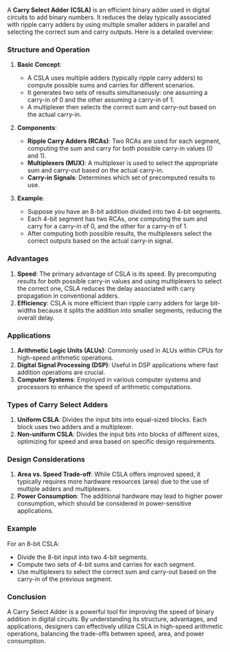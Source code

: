 A **Carry Select Adder (CSLA)** is an efficient binary adder used in digital circuits to add binary numbers. It reduces the delay typically associated with ripple carry adders by using multiple smaller adders in parallel and selecting the correct sum and carry outputs. Here is a detailed overview:

### Structure and Operation

1. **Basic Concept**: 
    - A CSLA uses multiple adders (typically ripple carry adders) to compute possible sums and carries for different scenarios.
    - It generates two sets of results simultaneously: one assuming a carry-in of 0 and the other assuming a carry-in of 1.
    - A multiplexer then selects the correct sum and carry-out based on the actual carry-in.

2. **Components**:
    - **Ripple Carry Adders (RCAs)**: Two RCAs are used for each segment, computing the sum and carry for both possible carry-in values (0 and 1).
    - **Multiplexers (MUX)**: A multiplexer is used to select the appropriate sum and carry-out based on the actual carry-in.
    - **Carry-in Signals**: Determines which set of precomputed results to use.

3. **Example**:
    - Suppose you have an 8-bit addition divided into two 4-bit segments.
    - Each 4-bit segment has two RCAs, one computing the sum and carry for a carry-in of 0, and the other for a carry-in of 1.
    - After computing both possible results, the multiplexers select the correct outputs based on the actual carry-in signal.

### Advantages

1. **Speed**: The primary advantage of CSLA is its speed. By precomputing results for both possible carry-in values and using multiplexers to select the correct one, CSLA reduces the delay associated with carry propagation in conventional adders.
2. **Efficiency**: CSLA is more efficient than ripple carry adders for large bit-widths because it splits the addition into smaller segments, reducing the overall delay.

### Applications

1. **Arithmetic Logic Units (ALUs)**: Commonly used in ALUs within CPUs for high-speed arithmetic operations.
2. **Digital Signal Processing (DSP)**: Useful in DSP applications where fast addition operations are crucial.
3. **Computer Systems**: Employed in various computer systems and processors to enhance the speed of arithmetic computations.

### Types of Carry Select Adders

1. **Uniform CSLA**: Divides the input bits into equal-sized blocks. Each block uses two adders and a multiplexer.
2. **Non-uniform CSLA**: Divides the input bits into blocks of different sizes, optimizing for speed and area based on specific design requirements.

### Design Considerations

1. **Area vs. Speed Trade-off**: While CSLA offers improved speed, it typically requires more hardware resources (area) due to the use of multiple adders and multiplexers.
2. **Power Consumption**: The additional hardware may lead to higher power consumption, which should be considered in power-sensitive applications.

### Example

For an 8-bit CSLA:
- Divide the 8-bit input into two 4-bit segments.
- Compute two sets of 4-bit sums and carries for each segment.
- Use multiplexers to select the correct sum and carry-out based on the carry-in of the previous segment.

### Conclusion

A Carry Select Adder is a powerful tool for improving the speed of binary addition in digital circuits. By understanding its structure, advantages, and applications, designers can effectively utilize CSLA in high-speed arithmetic operations, balancing the trade-offs between speed, area, and power consumption.
